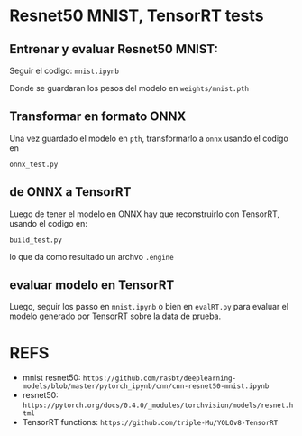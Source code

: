 # Resnet50 MNIST, TensorRT tests

## Entrenar y evaluar Resnet50 MNIST:

Seguir el codigo: `mnist.ipynb`

Donde se guardaran los pesos del modelo en `weights/mnist.pth`

## Transformar en formato ONNX

Una vez guardado el modelo en `pth`, transformarlo a `onnx` usando el codigo en

``` 
onnx_test.py
```

## de ONNX a  TensorRT

Luego de tener el modelo en ONNX hay que reconstruirlo con TensorRT, usando el codigo en:

``` 
build_test.py
```

lo que da como resultado un archvo `.engine`


## evaluar modelo en TensorRT

Luego, seguir los passo en `mnist.ipynb` o bien en `evalRT.py` para evaluar el modelo generado por TensorRT sobre la data de prueba. 

# REFS
* mnist resnet50: `https://github.com/rasbt/deeplearning-models/blob/master/pytorch_ipynb/cnn/cnn-resnet50-mnist.ipynb`
* resnet50: `https://pytorch.org/docs/0.4.0/_modules/torchvision/models/resnet.html`
* TensorRT functions: `https://github.com/triple-Mu/YOLOv8-TensorRT`
